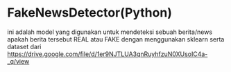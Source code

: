 # FakeNewsDetector(Python)
ini adalah model yang digunakan untuk mendeteksi sebuah berita/news apakah berita tersebut REAL atau FAKE dengan menggunakan sklearn serta dataset dari https://drive.google.com/file/d/1er9NJTLUA3qnRuyhfzuN0XUsoIC4a-_q/view

